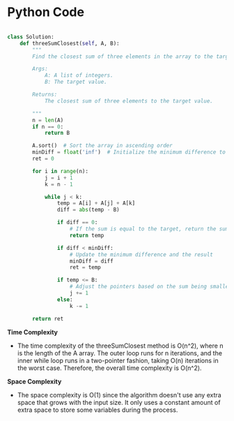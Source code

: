 # Python Code

```python

class Solution:
    def threeSumClosest(self, A, B):
        """
        Find the closest sum of three elements in the array to the target value.

        Args:
            A: A list of integers.
            B: The target value.

        Returns:
            The closest sum of three elements to the target value.

        """
        n = len(A)
        if n == 0:
            return B

        A.sort()  # Sort the array in ascending order
        minDiff = float('inf')  # Initialize the minimum difference to a large value
        ret = 0

        for i in range(n):
            j = i + 1
            k = n - 1

            while j < k:
                temp = A[i] + A[j] + A[k]
                diff = abs(temp - B)

                if diff == 0:
                    # If the sum is equal to the target, return the sum
                    return temp

                if diff < minDiff:
                    # Update the minimum difference and the result
                    minDiff = diff
                    ret = temp

                if temp <= B:
                    # Adjust the pointers based on the sum being smaller or larger than the target
                    j += 1
                else:
                    k -= 1

        return ret


```

**Time Complexity**
- The time complexity of the threeSumClosest method is O(n^2), where n is the length of the A array. The outer loop runs for n iterations, and the inner while loop runs in a two-pointer fashion, taking O(n) iterations in the worst case. Therefore, the overall time complexity is O(n^2).

**Space Complexity**
- The space complexity is O(1) since the algorithm doesn't use any extra space that grows with the input size. It only uses a constant amount of extra space to store some variables during the process.

